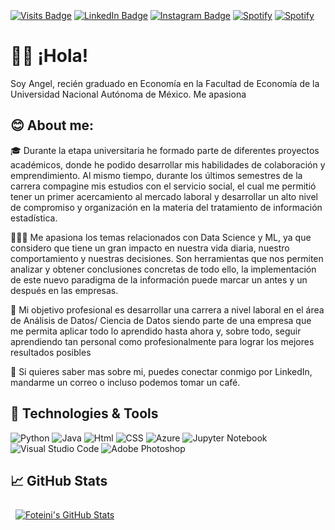 <p align="center">
  <img src="">
</p>

<br>

[![Visits Badge](https://img.shields.io/badge/Profile%20Visitors-172B4D?style=for-the-badge&logo=Opsgenie&logoColor=white)](#)
[![LinkedIn Badge](https://img.shields.io/badge/LinkedIn-0077B5?style=for-the-badge&logo=linkedin&logoColor=white)](https://www.linkedin.com/in/angel-lopez-hz/)
[![Instagram Badge](https://img.shields.io/badge/Instagram-E4405F?style=for-the-badge&logo=instagram&logoColor=white)](https://www.instagram.com/angelusnovux/)
[![Spotify](https://img.shields.io/badge/Spotify-1ED760?&style=for-the-badge&logo=spotify&logoColor=white)](https://open.spotify.com/user/terricola01)
[![Spotify](https://img.shields.io/badge/Codepen-000000?style=for-the-badge&logo=codepen&logoColor=white)](https://codepen.io/angelusnovuz)



# ✌🏻 ¡Hola!
Soy Angel, recién graduado en Economía en la Facultad de Economía de la Universidad Nacional Autónoma de México. Me apasiona 



## 😊 About me:
🎓 Durante la etapa universitaria he formado parte de diferentes proyectos académicos, donde he podido desarrollar mis habilidades de colaboración y emprendimiento. Al mismo tiempo, durante los últimos semestres de la carrera compagine mis estudios con el servicio social, el cual me permitió tener un primer acercamiento al mercado laboral y desarrollar un alto nivel de compromiso y organización en la materia del tratamiento de información estadística.

👨🏻‍💻 Me apasiona los temas relacionados con Data Science y ML, ya que considero que tiene un gran impacto en nuestra vida diaria, nuestro comportamiento y nuestras decisiones. Son herramientas que nos permiten analizar y obtener conclusiones concretas de todo ello, la implementación de este nuevo paradigma de la información puede marcar un antes y un después en las empresas.

🎯 Mi objetivo profesional es desarrollar una carrera a nivel laboral en el área de Análisis de Datos/ Ciencia de Datos siendo parte de una empresa que me permita aplicar todo lo aprendido hasta ahora y, sobre todo, seguir aprendiendo tan personal como profesionalmente para lograr los mejores resultados posibles

👥 Si quieres saber mas sobre mi, puedes conectar conmigo por LinkedIn, mandarme un correo o incluso podemos tomar un café.

## 🔧 Technologies & Tools
![Python](https://img.shields.io/badge/Python-FFD43B?style=for-the-badge&logo=python&logoColor=blue)
![Java](https://img.shields.io/badge/Java-ED8B00?style=for-the-badge&logo=java&logoColor=white)
![Html](https://img.shields.io/badge/HTML5-E34F26?style=for-the-badge&logo=html5&logoColor=white)
![CSS](https://img.shields.io/badge/CSS3-1572B6?style=for-the-badge&logo=css3&logoColor=white)
![Azure](https://img.shields.io/badge/Azure_Functions-0062AD?style=for-the-badge&logo=azure-functions&logoColor=white)
![Jupyter Notebook](https://img.shields.io/badge/Jupyter-F37626.svg?&style=for-the-badge&logo=Jupyter&logoColor=white)
![Visual Studio Code](https://img.shields.io/badge/Visual_Studio_Code-0078D4?style=for-the-badge&logo=visual%20studio%20code&logoColor=white)
![Adobe Photoshop](https://img.shields.io/badge/Adobe%20Photoshop-31A8FF?style=for-the-badge&logo=Adobe%20Photoshop&logoColor=black)



## 📈 GitHub Stats
<!-- GitHub Stats by github-readme-stats.vercel.app -->

<a href="https://github.com/sfoteini">
  <img align="top" style="margin:0.5rem" src="https://github-readme-stats.vercel.app/api/top-langs/?username=angelusnovuz&layout" alt="Foteini's GitHub Stats" />
</a>

